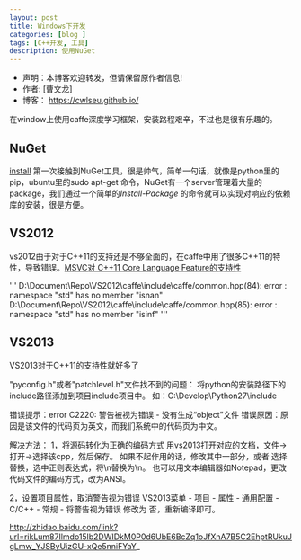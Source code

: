 ```yaml
---
layout: post
title: Windows下开发
categories: [blog ]
tags: [C++开发, 工具]
description: 使用NuGet
---
```



- 声明：本博客欢迎转发，但请保留原作者信息!
- 作者: [曹文龙]
- 博客： <https://cwlseu.github.io/>

在window上使用caffe深度学习框架，安装路程艰辛，不过也是很有乐趣的。

## NuGet

[install](http://docs.nuget.org/consume/installing-nuget)
第一次接触到NuGet工具，很是帅气，简单一句话，就像是python里的pip，ubuntu里的sudo apt-get 命令，NuGet有一个server管理着大量的package，我们通过一个简单的*Install-Package* 的命令就可以实现对响应的依赖库的安装，很是方便。

## VS2012

vs2012由于对于C++11的支持还是不够全面的，在caffe中用了很多C++11的特性，导致错误。[MSVC对 C++11 Core Language Feature的支持性](https://msdn.microsoft.com/en-us/library/hh567368(v=vs.110).aspx)

'''
    D:\Document\Repo\VS2012\caffe\include\caffe/common.hpp(84): error : namespace "std" has no member "isnan"
    D:\Document\Repo\VS2012\caffe\include\caffe/common.hpp(85): error : namespace "std" has no member "isinf"
'''

## VS2013 

VS2013对于C++11的支持性就好多了

"pyconfig.h"或者"patchlevel.h"文件找不到的问题：
将python的安装路径下的include路径添加到项目include项目中。
如：C:\Develop\Python27\include


错误提示：error C2220: 警告被视为错误 - 没有生成“object”文件
错误原因：原因是该文件的代码页为英文，而我们系统中的代码页为中文。

解决方法：
1，将源码转化为正确的编码方式
    用vs2013打开对应的文档，文件->打开->选择该cpp，然后保存。
    如果不起作用的话，修改其中一部分，或者 选择替换，选中正则表达式，将\n替换为\n。
   也可以用文本编辑器如Notepad，更改代码文件的编码方式，改为ANSI。

2，设置项目属性，取消警告视为错误
    VS2013菜单 - 项目 - 属性 - 通用配置 - C/C++ - 常规 - 将警告视为错误 修改为 否，重新编译即可。


http://zhidao.baidu.com/link?url=rikLum87Ilmdo15lb2DWIDkM0P0d6UbE6BcZq1oJfXnA7B5C2EhptRUkuJgLmw_YJSByUizGU-xQe5nniFYaY_